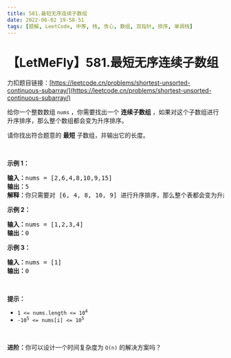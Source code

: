 ```yaml
---
title: 581.最短无序连续子数组
date: 2022-06-02 19-58-51
tags: [题解, LeetCode, 中等, 栈, 贪心, 数组, 双指针, 排序, 单调栈]
---
```


# 【LetMeFly】581.最短无序连续子数组

力扣题目链接：[https://leetcode.cn/problems/shortest-unsorted-continuous-subarray/](https://leetcode.cn/problems/shortest-unsorted-continuous-subarray/)

<p>给你一个整数数组 <code>nums</code> ，你需要找出一个 <strong>连续子数组</strong> ，如果对这个子数组进行升序排序，那么整个数组都会变为升序排序。</p>

<p>请你找出符合题意的 <strong>最短</strong> 子数组，并输出它的长度。</p>

<p> </p>

<div class="original__bRMd">
<div>
<p><strong>示例 1：</strong></p>

<pre>
<strong>输入：</strong>nums = [2,6,4,8,10,9,15]
<strong>输出：</strong>5
<strong>解释：</strong>你只需要对 [6, 4, 8, 10, 9] 进行升序排序，那么整个表都会变为升序排序。
</pre>

<p><strong>示例 2：</strong></p>

<pre>
<strong>输入：</strong>nums = [1,2,3,4]
<strong>输出：</strong>0
</pre>

<p><strong>示例 3：</strong></p>

<pre>
<strong>输入：</strong>nums = [1]
<strong>输出：</strong>0
</pre>

<p> </p>

<p><strong>提示：</strong></p>

<ul>
	<li><code>1 <= nums.length <= 10<sup>4</sup></code></li>
	<li><code>-10<sup>5</sup> <= nums[i] <= 10<sup>5</sup></code></li>
</ul>

<p> </p>

<p><strong>进阶：</strong>你可以设计一个时间复杂度为 <code>O(n)</code> 的解决方案吗？</p>
</div>
</div>


    
